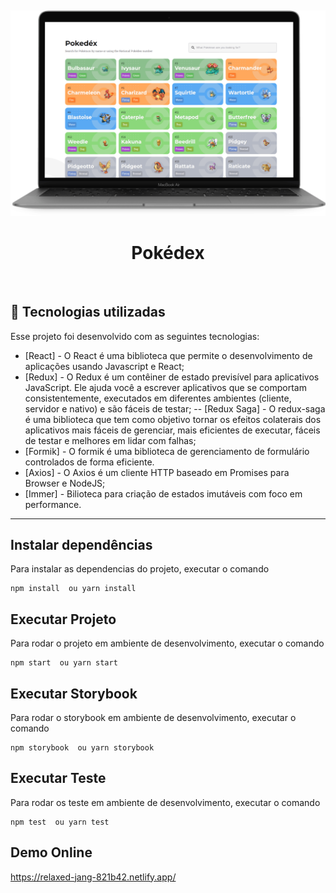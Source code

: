 
<br/>
<h4 align="center">
<img width="600" src="src/assets/img/screen-preview.png" /><br>
</h4>

 <h1 align="center"> Pokédex </h1>


<br>

## :rocket: Tecnologias utilizadas
Esse projeto foi desenvolvido com as seguintes tecnologias:
- [React] - O React é uma biblioteca que permite o desenvolvimento de aplicações usando Javascript e React;
- [Redux] - O Redux é um contêiner de estado previsível para aplicativos JavaScript. Ele ajuda você a escrever aplicativos que se comportam consistentemente, executados em diferentes ambientes (cliente, servidor e nativo) e são fáceis de testar;
-- [Redux Saga] - O redux-saga é uma biblioteca que tem como objetivo tornar os efeitos colaterais dos aplicativos mais fáceis de gerenciar, mais eficientes de executar, fáceis de testar e melhores em lidar com falhas;
- [Formik] - O formik é uma biblioteca de gerenciamento de formulário controlados de forma eficiente.
- [Axios] - O Axios é um cliente HTTP baseado em Promises para Browser e NodeJS;
- [Immer] - Bilioteca para criação de estados imutáveis com foco em performance.

<hr/>

## Instalar dependências

Para instalar as dependencias do projeto,  executar o comando

```
npm install  ou yarn install
```


## Executar Projeto

Para rodar o projeto em ambiente de desenvolvimento, executar o comando

```
npm start  ou yarn start
```

## Executar Storybook

Para rodar o storybook em ambiente de desenvolvimento, executar o comando

```
npm storybook  ou yarn storybook
```

## Executar Teste

Para rodar os teste em ambiente de desenvolvimento, executar o comando

```
npm test  ou yarn test
```


## Demo Online

https://relaxed-jang-821b42.netlify.app/

